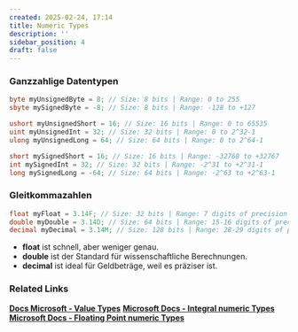 ```yaml
---
created: 2025-02-24, 17:14
title: Numeric Types
description: ''
sidebar_position: 4
draft: false
---
```

### Ganzzahlige Datentypen

```csharp
byte myUnsignedByte = 8; // Size: 8 bits | Range: 0 to 255
sbyte mySignedByte = -8; // Size: 8 bits | Range: -128 to +127
```

```csharp
ushort myUnsignedShort = 16; // Size: 16 bits | Range: 0 to 65535
uint myUnsignedInt = 32; // Size: 32 bits | Range: 0 to 2^32-1
ulong myUnsignedLong = 64; // Size: 64 bits | Range: 0 to 2^64-1
```

```csharp
short mySignedShort = 16; // Size: 16 bits | Range: -32768 to +32767
int mySignedInt = 32; // Size: 32 bits | Range: -2^31 to +2^31-1
long mySignedLong = -64; // Size: 64 bits | Range: -2^63 to +2^63-1
```

### Gleitkommazahlen

```csharp title="Floating-Point Types"
float myFloat = 3.14F; // Size: 32 bits | Range: 7 digits of precision
double myDouble = 3.14D; // Size: 64 bits | Range: 15-16 digits of precision
decimal myDecimal = 3.14M; // Size: 128 bits | Range: 28-29 digits of precision
```

- **float** ist schnell, aber weniger genau.
- **double** ist der Standard für wissenschaftliche Berechnungen.
- **decimal** ist ideal für Geldbeträge, weil es präziser ist.

### Related Links
[**Docs Microsoft - Value Types**](https://docs.microsoft.com/en-us/dotnet/csharp/language-reference/builtin-types/value-types)
[**Microsoft Docs - Integral numeric Types**](https://docs.microsoft.com/en-us/dotnet/csharp/language-reference/builtin-types/integral-numeric-types)
[**Microsoft Docs - Floating Point numeric Types**](https://learn.microsoft.com/en-us/dotnet/csharp/language-reference/builtin-types/floating-point-numeric-types)
